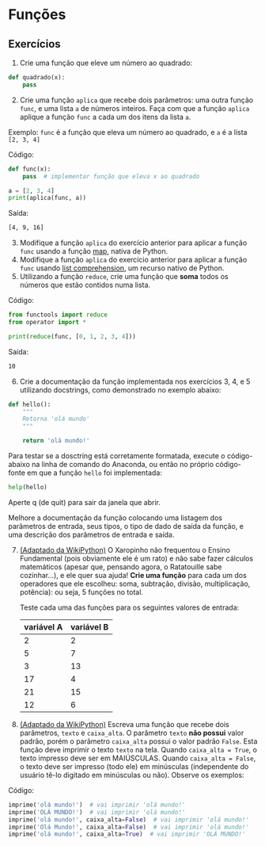 # Funções 

## Exercícios 

1. Crie uma função que eleve um número ao quadrado:

```python
def quadrado(x):
    pass
```

2. Crie uma função `aplica` que recebe dois parâmetros: uma outra função `func`, 
   e uma lista `a` de números inteiros. Faça com que a função `aplica` aplique
   a função `func` a cada um dos itens da lista `a`.

Exemplo: `func` é a função que eleva um número ao quadrado, e `a` é a lista 
`[2, 3, 4]`

Código:

```python
def func(x):
    pass  # implementar função que eleva x ao quadrado

a = [2, 3, 4]
print(aplica(func, a))
```

Saída:

```bash
[4, 9, 16]
```

3. Modifique a função `aplica` do exercício anterior para aplicar a função
   `func` usando a função [map](
   https://docs.python.org/pt-br/3.9/library/functions.html#map), nativa de Python.
4. Modifique a função `aplica` do exercício anterior para aplicar a função
   `func` usando [list comprehension](https://docs.python.org/pt-br/3.9/tutorial/datastructures.html#list-comprehensions), um recurso nativo de Python.
5. Utilizando a função `reduce`, crie uma função que **soma** todos os números
   que estão contidos numa lista.

Código:

```python
from functools import reduce
from operator import *

print(reduce(func, [0, 1, 2, 3, 4]))
```

Saída:

```bash
10
```

6. Crie a documentação da função implementada nos exercícios 3, 4, e 5 utilizando
docstrings, como demonstrado no exemplo abaixo:

```python
def hello():
    """
    Retorna 'olá mundo'
    """

    return 'olá mundo!'
```

Para testar se a dosctring está corretamente formatada, execute o código-abaixo
na linha de comando do Anaconda, ou então no próprio código-fonte em que a função
`hello` foi implementada:

```python
help(hello)  
```

Aperte q (de quit) para sair da janela que abrir.

Melhore a documentação da função colocando uma listagem dos parâmetros de entrada,
seus tipos, o tipo de dado de saída da função, e uma descrição dos parâmetros de 
entrada e saída.


7. [(Adaptado da WikiPython)](
https://github.com/CTISM-Prof-Henry/wikiPythonTerceirao/blob/main/groups/fun%C3%A7%C3%B5es1.md) 
   O Xaropinho não frequentou o Ensino Fundamental (pois obviamente ele é um rato) 
   e não sabe fazer cálculos matemáticos (apesar que, pensando agora, o Ratatouille
   sabe cozinhar...), e ele quer sua ajuda! **Crie uma função**
   para cada um dos operadores que ele escolheu: soma, subtração, divisão, 
   multiplicação, potência): ou seja, 5 funções no total. 

   Teste cada uma das funções para os seguintes valores de entrada:

   | variável A | variável B | 
   |:-----------|:-----------|
   | 2          | 2          |
   | 5          | 7          |
   | 3          | 13         |
   | 17         | 4          |
   | 21         | 15         |
   | 12         | 6          |

8. [(Adaptado da WikiPython)](
https://github.com/CTISM-Prof-Henry/wikiPythonTerceirao/blob/main/groups/fun%C3%A7%C3%B5es1.md) 
   Escreva uma função que recebe dois parâmetros, 
   `texto` e `caixa_alta`. O parâmetro `texto` **não possui** valor padrão, porém 
   o parâmetro `caixa_alta` possui o valor padrão `False`. Esta função deve 
   imprimir o texto `texto` na tela. Quando `caixa_alta = True`, o texto impresso 
   deve ser em MAIÚSCULAS. Quando `caixa_alta = False`, o texto deve ser impresso 
   (todo ele) em minúsculas (independente do usuário tê-lo digitado em minúsculas 
   ou não). Observe os exemplos:

Código:

```python
imprime('olá mundo!')  # vai imprimir 'olá mundo!'
imprime('OLÁ MUNDO!')  # vai imprimir 'olá mundo!'
imprime('olá mundo!', caixa_alta=False)  # vai imprimir 'olá mundo!'
imprime('Olá Mundo!', caixa_alta=False)  # vai imprimir 'olá mundo!'
imprime('olá mundo!', caixa_alta=True)  # vai imprimir 'OLÁ MUNDO!'
```


